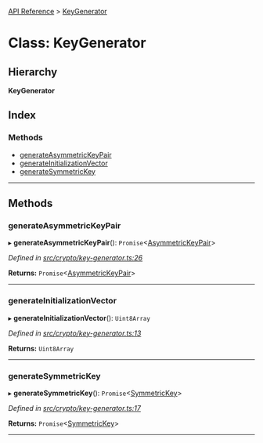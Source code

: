 [API Reference](../README.md) > [KeyGenerator](../classes/keygenerator.md)

# Class: KeyGenerator

## Hierarchy

**KeyGenerator**

## Index

### Methods

* [generateAsymmetricKeyPair](keygenerator.md#generateasymmetrickeypair)
* [generateInitializationVector](keygenerator.md#generateinitializationvector)
* [generateSymmetricKey](keygenerator.md#generatesymmetrickey)

---

## Methods

<a id="generateasymmetrickeypair"></a>

###  generateAsymmetricKeyPair

▸ **generateAsymmetricKeyPair**(): `Promise`<[AsymmetricKeyPair](../interfaces/asymmetrickeypair.md)>

*Defined in [src/crypto/key-generator.ts:26](https://github.com/repux/repux-lib/blob/09025a1/src/crypto/key-generator.ts#L26)*

**Returns:** `Promise`<[AsymmetricKeyPair](../interfaces/asymmetrickeypair.md)>

___
<a id="generateinitializationvector"></a>

###  generateInitializationVector

▸ **generateInitializationVector**(): `Uint8Array`

*Defined in [src/crypto/key-generator.ts:13](https://github.com/repux/repux-lib/blob/09025a1/src/crypto/key-generator.ts#L13)*

**Returns:** `Uint8Array`

___
<a id="generatesymmetrickey"></a>

###  generateSymmetricKey

▸ **generateSymmetricKey**(): `Promise`<[SymmetricKey](../interfaces/symmetrickey.md)>

*Defined in [src/crypto/key-generator.ts:17](https://github.com/repux/repux-lib/blob/09025a1/src/crypto/key-generator.ts#L17)*

**Returns:** `Promise`<[SymmetricKey](../interfaces/symmetrickey.md)>

___

